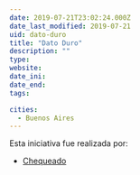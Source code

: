 ```yaml
---
date: 2019-07-21T23:02:24.000Z
date_last_modified: 2019-07-21
uid: dato-duro
title: "Dato Duro"
description: ""
type: 
website: 
date_ini: 
date_end: 
tags:

cities: 
  - Buenos Aires
---
```


Esta iniciativa fue realizada por:

- [Chequeado](/organizaciones/chequeado)

